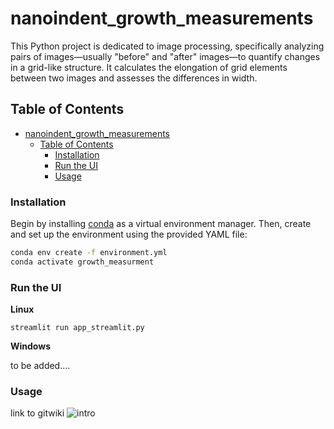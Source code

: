 # nanoindent_growth_measurements

This Python project is dedicated to image processing, specifically analyzing pairs of images—usually "before" and "after" images—to quantify changes in a grid-like structure. It calculates the elongation of grid elements between two images and assesses the differences in width.

## Table of Contents

- [nanoindent\_growth\_measurements](#nanoindent_growth_measurements)
  - [Table of Contents](#table-of-contents)
    - [Installation](#installation)
    - [Run the UI](#run-the-ui)
    - [Usage](#usage)

### Installation

Begin by installing [conda](https://docs.conda.io/en/latest/miniconda.html) as a virtual environment manager. Then, create and set up the environment using the provided YAML file:

```sh
conda env create -f environment.yml
conda activate growth_measurment
```

### Run the UI 

**Linux**

```shell
streamlit run app_streamlit.py
```

**Windows**


to be added....


### Usage
link to gitwiki
![intro](https://github.com/emmateki/nanoindent_growth_measurment/assets/116107969/6fb1c6e8-26ad-450a-becc-a26fc8696ffc)
